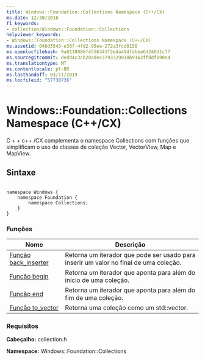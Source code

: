 ```yaml
---
title: Windows::Foundation::Collections Namespace (C++/CX)
ms.date: 12/30/2016
f1_keywords:
- collection/Windows::Foundation::Collections
helpviewer_keywords:
- Windows::Foundation::Collections Namespace (C++/CX)
ms.assetid: 04bd3543-e30f-4fd2-95ee-272a3fcd0158
ms.openlocfilehash: 9a8118886f4556343f2e4a494fdbea6d240d1c77
ms.sourcegitcommit: dedd4c3cb28adec3793329018b9163ffddf890a4
ms.translationtype: MT
ms.contentlocale: pt-BR
ms.lasthandoff: 03/11/2019
ms.locfileid: "57738736"
---
```

# <a name="windowsfoundationcollections-namespace-ccx"></a>Windows::Foundation::Collections Namespace (C++/CX)

C + + c++ /CX complementa o namespace Collections com funções que simplificam o uso de classes de coleção Vector, VectorView, Map e MapView.

## <a name="syntax"></a>Sintaxe

```

namespace Windows {
    namespace Foundation {
        namespace Collections;
    }
}
```

### <a name="functions"></a>Funções

|Nome|Descrição|
|----------|-----------------|
|[Função back_inserter](../cppcx/back-inserter-function.md)|Retorna um iterador que pode ser usado para inserir um valor no final de uma coleção.|
|[Função begin](../cppcx/begin-function.md)|Retorna um iterador que aponta para além do início de uma coleção.|
|[Função end](../cppcx/end-function.md)|Retorna um iterador que aponta para além do fim de uma coleção.|
|[Função to_vector](../cppcx/to-vector-function.md)|Retorna uma coleção como um std::vector.|

### <a name="requirements"></a>Requisitos

**Cabeçalho:** collection.h

**Namespace:** Windows::Foundation::Collections
